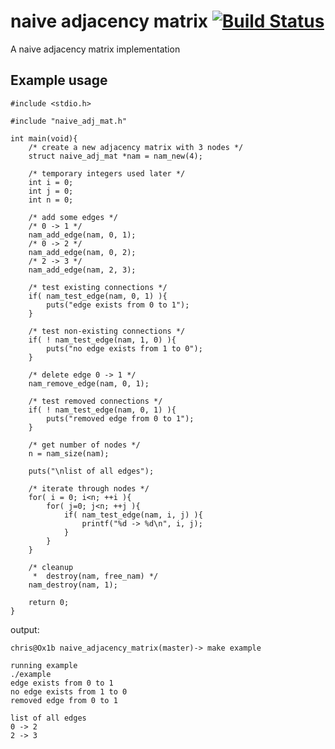 # naive adjacency matrix [![Build Status](https://travis-ci.org/mkfifo/naive_adjacency_matrix.svg)](https://travis-ci.org/mkfifo/naive_adjacency_matrix)

A naive adjacency matrix implementation

Example usage
--------------

    #include <stdio.h>

    #include "naive_adj_mat.h"

    int main(void){
        /* create a new adjacency matrix with 3 nodes */
        struct naive_adj_mat *nam = nam_new(4);

        /* temporary integers used later */
        int i = 0;
        int j = 0;
        int n = 0;

        /* add some edges */
        /* 0 -> 1 */
        nam_add_edge(nam, 0, 1);
        /* 0 -> 2 */
        nam_add_edge(nam, 0, 2);
        /* 2 -> 3 */
        nam_add_edge(nam, 2, 3);

        /* test existing connections */
        if( nam_test_edge(nam, 0, 1) ){
            puts("edge exists from 0 to 1");
        }

        /* test non-existing connections */
        if( ! nam_test_edge(nam, 1, 0) ){
            puts("no edge exists from 1 to 0");
        }

        /* delete edge 0 -> 1 */
        nam_remove_edge(nam, 0, 1);

        /* test removed connections */
        if( ! nam_test_edge(nam, 0, 1) ){
            puts("removed edge from 0 to 1");
        }

        /* get number of nodes */
        n = nam_size(nam);

        puts("\nlist of all edges");

        /* iterate through nodes */
        for( i = 0; i<n; ++i ){
            for( j=0; j<n; ++j ){
                if( nam_test_edge(nam, i, j) ){
                    printf("%d -> %d\n", i, j);
                }
            }
        }

        /* cleanup
         *  destroy(nam, free_nam) */
        nam_destroy(nam, 1);

        return 0;
    }

output:

    chris@Ox1b naive_adjacency_matrix(master)-> make example

    running example
    ./example
    edge exists from 0 to 1
    no edge exists from 1 to 0
    removed edge from 0 to 1

    list of all edges
    0 -> 2
    2 -> 3

